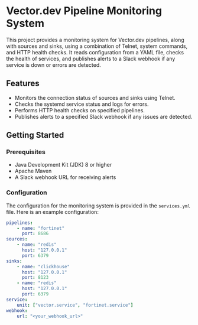 # Vector.dev Pipeline Monitoring System

This project provides a monitoring system for Vector.dev pipelines, along with sources and sinks, using a combination of Telnet, system commands, and HTTP health checks. It reads configuration from a YAML file, checks the health of services, and publishes alerts to a Slack webhook if any service is down or errors are detected.

## Features

- Monitors the connection status of sources and sinks using Telnet.
- Checks the systemd service status and logs for errors.
- Performs HTTP health checks on specified pipelines.
- Publishes alerts to a specified Slack webhook if any issues are detected.

## Getting Started

### Prerequisites

- Java Development Kit (JDK) 8 or higher
- Apache Maven
- A Slack webhook URL for receiving alerts

### Configuration

The configuration for the monitoring system is provided in the `services.yml` file. Here is an example configuration:

```yaml
pipelines:
    - name: "fortinet"
      port: 8686
sources:
    - name: "redis"
      host: "127.0.0.1"
      port: 6379
sinks:
    - name: "clickhouse"
      host: "127.0.0.1"
      port: 8123
    - name: "redis"
      host: "127.0.0.1"
      port: 6379
service:
    unit: ["vector.service", "fortinet.service"]
webhook:
    url: "<your_webhook_url>"
